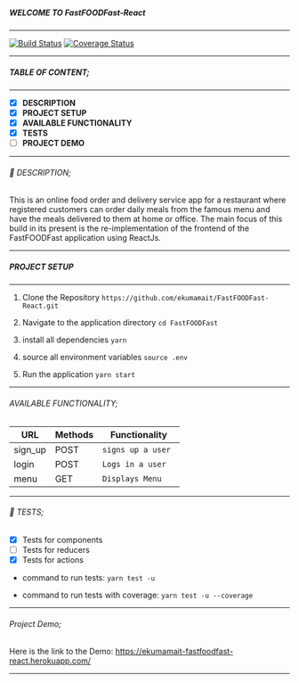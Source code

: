##### WELCOME TO FastFOODFast-React
------------

[![Build Status](https://travis-ci.org/ekumamait/FastFOODFast-React.svg?branch=develop)](https://travis-ci.org/ekumamait/FastFOODFast-React)
[![Coverage Status](https://coveralls.io/repos/github/ekumamait/FastFOODFast-React/badge.svg?branch=develop)](https://coveralls.io/github/ekumamait/FastFOODFast-React?branch=develop)

------------

##### TABLE OF CONTENT;

------------

- [x] **DESCRIPTION**
- [x] **PROJECT SETUP**
- [x] **AVAILABLE FUNCTIONALITY**
- [x] **TESTS**
- [ ] **PROJECT DEMO**

------------

###### :page_facing_up: DESCRIPTION;

This is an online food order and delivery service app for a restaurant where registered customers can order daily meals from the famous menu and have the meals delivered to them at home or office. The main focus of this build in its present is the re-implementation of the frontend of the FastFOODFast application using ReactJs.

------------

##### PROJECT SETUP

------------

1. Clone the Repository
` https://github.com/ekumamait/FastFOODFast-React.git `

2. Navigate to the application directory
` cd FastFOODFast `

3. install all dependencies
` yarn `

4. source all environment variables
` source .env `

5. Run the application
` yarn start `

------------

###### AVAILABLE FUNCTIONALITY;

| URL     | Methods | Functionality       |
| ------- | ------- | ------------------- |
| sign_up | POST    | `signs up a user `  |
| login   | POST    | `Logs in a user`    |
| menu    | GET     | `Displays Menu`        |

------------

###### :microscope: TESTS;

- [x] Tests for components
- [ ] Tests for reducers
- [x] Tests for actions 

- command to run tests:
    ` yarn test -u `

- command to run tests with coverage:
    ` yarn test -u --coverage ` 
      
------------

###### Project Demo;

Here is the link to the Demo:
https://ekumamait-fastfoodfast-react.herokuapp.com/

------------

